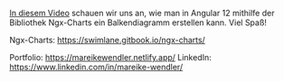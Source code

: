 <a href="https://youtu.be/fT-NpwuE1Lw">In diesem Video</a> schauen wir uns an, wie man in Angular 12 mithilfe der Bibliothek Ngx-Charts ein Balkendiagramm erstellen kann. Viel Spaß!
 
Ngx-Charts: https://swimlane.gitbook.io/ngx-charts/

Portfolio: https://mareikewendler.netlify.app/
LinkedIn: https://www.linkedin.com/in/mareike-wendler/
